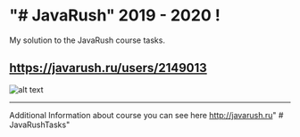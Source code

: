 "# JavaRush" 2019 - 2020 !
===========================
My solution to the JavaRush course tasks.

https://javarush.ru/users/2149013
----------------------------------
![alt text](https://github.com/ASM717/JavaRushTasks/image/screen.png)
________________________________________________________________________
Additional Information about course you can see here
http://javarush.ru" # JavaRushTasks" 
